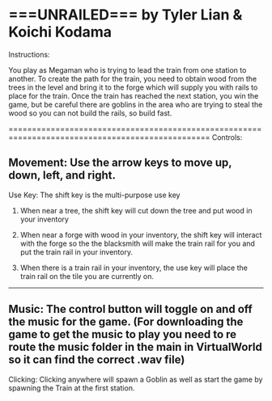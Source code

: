 ===UNRAILED===
by Tyler Lian & Koichi Kodama
=============================
Instructions:

You play as Megaman who is trying to lead the train from one station to another.
To create the path for the train, you need to obtain wood from the trees in the level
and bring it to the forge which will supply you with rails to place for the train.
Once the train has reached the next station, you win the game, but be careful there
are goblins in the area who are trying to steal the wood so you can not build the rails,
so build fast.

=================================================================================================
Controls:

Movement: Use the arrow keys to move up, down, left, and right.
-------------------------------------------------------------------------------------------------

Use Key: The shift key is the multi-purpose use key

1. When near a tree, the shift key will cut down the tree and put wood in your inventory

2. When near a forge with wood in your inventory, the shift key will interact with the forge
so the the blacksmith will make the train rail for you and put the train rail in your inventory.

3. When there is a train rail in your inventory, the use key will place the train rail on the tile
you are currently on.
--------------------------------------------------------------------------------------------------

Music: The control button will toggle on and off the music for the game.
(For downloading the game to get the music to play you need to re route the music folder in the 
main in VirtualWorld so it can find the correct .wav file)
--------------------------------------------------------------------------------------------------

Clicking: Clicking anywhere will spawn a Goblin as well as start the game by spawning the Train at
the first station.
